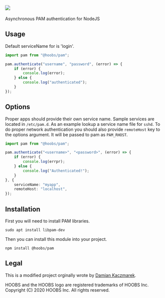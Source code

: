 # ![](https://raw.githubusercontent.com/hoobs-org/HOOBS/master/docs/logo.png)

Asynchronous PAM authentication for NodeJS

## Usage

Default serviceName for is 'login'.

```ts
import pam from "@hoobs/pam";

pam.authenticate("username", "password", (error) => {
    if (error) {
        console.log(error);
    } else {
        console.log("authenticated");
    }
});
```

## Options
Proper apps should provide their own service name. Sample services are located in `/etc/pam.d`. As an example lookup a service name file for `sshd`. To do proper network authentication you should also provide `remoteHost` key to the options argument. It will be passed to pam as `PAM_RHOST`.

```ts
import pam from "@hoobs/pam";

pam.authenticate("<username>", "<password>", (error) => {
    if (error) {
        console.log(errpr);
    } else {
        console.log("Authenticated!");
    }
}, {
    serviceName: "myapp",
    remoteHost: "localhost",
});
```

## Installation
First you will need to install PAM libraries.

```
sudo apt install libpam-dev
```

Then you can install this module into your project.
```
npm install @hoobs/pam
```

## Legal
This is a modified project orginally wrote by [Damian Kaczmarek](https://github.com/Rush).

HOOBS and the HOOBS logo are registered trademarks of HOOBS Inc. Copyright (C) 2020 HOOBS Inc. All rights reserved.
